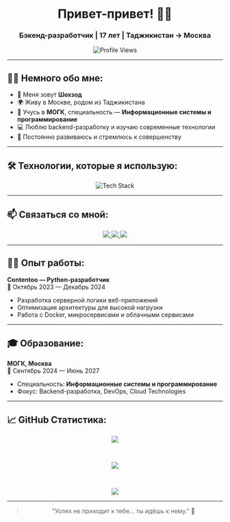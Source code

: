 <h1 align="center">Привет-привет! 👋🏻</h1>
<h3 align="center">Бэкенд-разработчик | 17 лет | Таджикистан → Москва</h3>

<p align="center">
  <img src="https://komarev.com/ghpvc/?username=Shahzod2555&style=flat-square&color=blueviolet" alt="Profile Views"/>
</p>

---

## 🙋‍♂️ Немного обо мне:

- 👋 Меня зовут **Шохзод**
- 🌍 Живу в Москве, родом из Таджикистана
- 🏫 Учусь в **МОГК**, специальность — **Информационные системы и программирование**
- 💻 Люблю backend-разработку и изучаю современные технологии
- 🚀 Постоянно развиваюсь и стремлюсь к совершенству

---

## 🛠️ Технологии, которые я использую:

<div align="center">
  <img src="https://skillicons.dev/icons?i=python,fastapi,docker,redis,linux,postgresql,mongodb,git,django,go,flutter,dart,react" alt="Tech Stack" />
</div>


---

## 📫 Связаться со мной:

<p align="center">
	<a href="https://t.me/s6043e">
		<img src="https://img.shields.io/badge/Telegram-2CA5E0?style=for-the-badge&logo=telegram&logoColor=white"/>
	</a>
	<a href="mailto:shahzodergashev2555@icloud.com">
		<img src="https://img.shields.io/badge/Email-0078D4?style=for-the-badge&logo=microsoftoutlook&logoColor=white"/>
	</a>
	<a href="https://github.com/Shahzod2555">
		<img src="https://img.shields.io/badge/GitHub-181717?style=for-the-badge&logo=github&logoColor=white"/>
	</a>
</p>

---

## 👨‍💻 Опыт работы:

**Contentoo — Python-разработчик**  
📅 Октябрь 2023 — Декабрь 2024

- Разработка серверной логики веб-приложений
- Оптимизация архитектуры для высокой нагрузки
- Работа с Docker, микросервисами и облачными сервисами

---

## 🎓 Образование:

**МОГК, Москва**  
📅 Сентябрь 2024 — Июнь 2027

- Специальность: **Информационные системы и программирование**
- Фокус: Backend-разработка, DevOps, Cloud Technologies

---

## 📈 GitHub Статистика:

<p align="center">
  <img src="https://github-readme-stats.vercel.app/api?username=Shahzod2555&show_icons=true&theme=tokyonight&locale=ru&custom_title=Статистика%20профиля"/>
</p>

<br>

<p align="center">
  <img src="https://github-readme-streak-stats.herokuapp.com/?user=Shahzod2555&theme=tokyonight&locale=ru"/>
</p>

<br>

<p align="center">
  <img src="https://github-readme-stats.vercel.app/api/top-langs/?username=Shahzod2555&text_color=ffffff&bg_color=1c1917&custom_title=Используемые%20языки"/>
</p>



---

<div align="center">

> "Успех не приходит к тебе... ты идёшь к нему." 🚀

</div>
